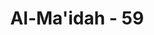---
title: "Al-Ma'idah - 59"
no: 59
arabic_no: ٥٩
ayah: قُلْ يٰٓاَهْلَ الْكِتٰبِ هَلْ تَنْقِمُوْنَ مِنَّآ اِلَّآ اَنْ اٰمَنَّا بِاللّٰهِ وَمَآ اُنْزِلَ اِلَيْنَا وَمَآ اُنْزِلَ مِنْ قَبْلُۙ وَاَنَّ اَكْثَرَكُمْ فٰسِقُوْنَ
translation: "Katakanlah, “Wahai Ahli Kitab! Apakah kamu memandang kami salah, hanya karena kami beriman kepada Allah, kepada apa yang diturunkan kepada kami dan kepada apa yang diturunkan sebelumnya? Sungguh, kebanyakan dari kamu adalah orang-orang yang fasik.”"
tafsir: "Menurut riwayat, Ibnu Jarir dan lain-lainnya menceritakan orang-orang Yahudi, di antaranya turut Abu Yasir bin Akhtab dan yang lain mereka bertanya kepada Nabi Muhammad tentang siapa saja rasul-rasul yang beriman (percaya) kepada mereka, Nabi Muhammad menjawab, \"Saya percaya kepada Allah dan apa yang diturunkan kepada kami dan apa yang diturunkan kepada Ibrahim, Ishak, Yakub dan Asbat, dan apa yang diberikan Allah kepada Musa, Isa dan para nabi lainnya, tanpa membedakan antara mereka. Dan kami berserah diri kepada-Nya. Tatkala Nabi Muhammad menyebut Isa\", mereka tidak mengakui kenabiannya seraya berkata, \"Kami tidak percaya kepada orang yang percaya kepadanya, maka turunlah ayat ini.\n\nAyat ini memberi petunjuk kepada Nabi Muhammad saw supaya membantah orang-orang Ahli Kitab dengan bentuk pertanyaan sebagai berikut, \"Hai Ahli Kitab, apakah kamu memandang salah, membenci dan menghina kami, hanya lantaran kami beriman kepada Allah dan kepada yang diturunkan kepada rasul-rasul-Nya yang dahulu? Kami tidak berbuat selain dari itu, karena tidak ada alasan yang pantas bagi kamu untuk menyalahkan dan membenci kami, selain karena kebanyakan kamu memang sudah rnenjadi orang-orang yang fasik.\"\n\nBantahan ini pada hakikatnya tidak dapat mereka jawab selain bersikap acuh tak acuh dan terus mengejek dan menghina agama Islam dan kaum Muslimin. Oleh karena itu Allah menurunkan lagi ayat berikut ini untuk memberikan bantahan yang lebih keras, sehingga mereka semua diam."
---